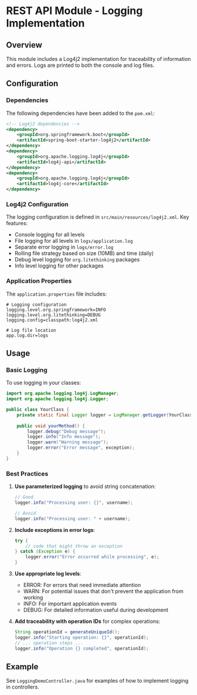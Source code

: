 # REST API Module - Logging Implementation

## Overview
This module includes a Log4j2 implementation for traceability of information and errors. Logs are printed to both the console and log files.

## Configuration

### Dependencies
The following dependencies have been added to the `pom.xml`:
```xml
<!-- Log4j2 dependencies -->
<dependency>
    <groupId>org.springframework.boot</groupId>
    <artifactId>spring-boot-starter-log4j2</artifactId>
</dependency>
<dependency>
    <groupId>org.apache.logging.log4j</groupId>
    <artifactId>log4j-api</artifactId>
</dependency>
<dependency>
    <groupId>org.apache.logging.log4j</groupId>
    <artifactId>log4j-core</artifactId>
</dependency>
```

### Log4j2 Configuration
The logging configuration is defined in `src/main/resources/log4j2.xml`. Key features:

- Console logging for all levels
- File logging for all levels in `logs/application.log`
- Separate error logging in `logs/error.log`
- Rolling file strategy based on size (10MB) and time (daily)
- Debug level logging for `org.litethinking` packages
- Info level logging for other packages

### Application Properties
The `application.properties` file includes:
```properties
# Logging configuration
logging.level.org.springframework=INFO
logging.level.org.litethinking=DEBUG
logging.config=classpath:log4j2.xml

# Log file location
app.log.dir=logs
```

## Usage

### Basic Logging
To use logging in your classes:

```java
import org.apache.logging.log4j.LogManager;
import org.apache.logging.log4j.Logger;

public class YourClass {
    private static final Logger logger = LogManager.getLogger(YourClass.class);
    
    public void yourMethod() {
        logger.debug("Debug message");
        logger.info("Info message");
        logger.warn("Warning message");
        logger.error("Error message", exception);
    }
}
```

### Best Practices

1. **Use parameterized logging** to avoid string concatenation:
   ```java
   // Good
   logger.info("Processing user: {}", username);
   
   // Avoid
   logger.info("Processing user: " + username);
   ```

2. **Include exceptions in error logs**:
   ```java
   try {
       // code that might throw an exception
   } catch (Exception e) {
       logger.error("Error occurred while processing", e);
   }
   ```

3. **Use appropriate log levels**:
   - ERROR: For errors that need immediate attention
   - WARN: For potential issues that don't prevent the application from working
   - INFO: For important application events
   - DEBUG: For detailed information useful during development

4. **Add traceability with operation IDs** for complex operations:
   ```java
   String operationId = generateUniqueId();
   logger.info("Starting operation: {}", operationId);
   // ... operation steps ...
   logger.info("Operation {} completed", operationId);
   ```

## Example
See `LoggingDemoController.java` for examples of how to implement logging in controllers.